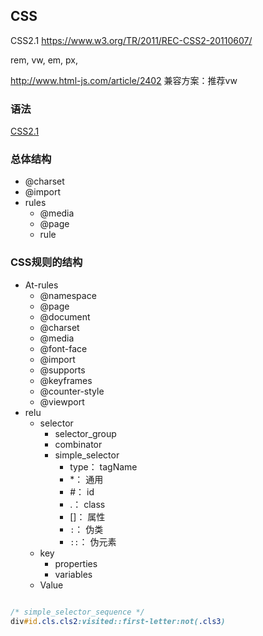 ## CSS

CSS2.1
https://www.w3.org/TR/2011/REC-CSS2-20110607/

rem, vw, em, px,

http://www.html-js.com/article/2402
兼容方案：推荐vw

### 语法

[CSS2.1](https://www.w3.org/TR/CSS21/grammar.html#q25.0)

### 总体结构

* @charset
* @import
* rules
  * @media
  * @page
  * rule

### CSS规则的结构

* At-rules
  * @namespace
  * @page
  * @document
  * @charset
  * @media
  * @font-face
  * @import
  * @supports
  * @keyframes
  * @counter-style
  * @viewport
* relu
  * selector
    * selector_group
    * combinator
    * simple_selector
      * type： tagName
      * *： 通用
      * #： id
      * .： class
      * []： 属性
      * `:`： 伪类
      * `::`： 伪元素
  * key
    * properties
    * variables
  * Value

```css

/* simple_selector_sequence */
div#id.cls.cls2:visited::first-letter:not(.cls3)

```